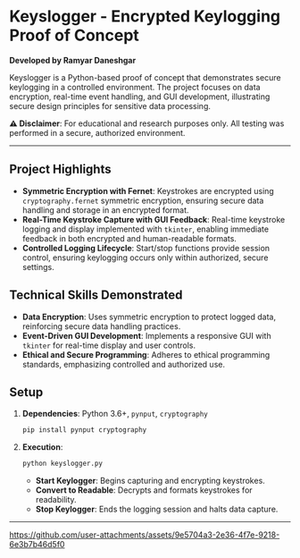 # Keyslogger - Encrypted Keylogging Proof of Concept  
**Developed by Ramyar Daneshgar**

Keyslogger is a Python-based proof of concept that demonstrates secure keylogging in a controlled environment. The project focuses on data encryption, real-time event handling, and GUI development, illustrating secure design principles for sensitive data processing.

**⚠️ Disclaimer**: For educational and research purposes only. All testing was performed in a secure, authorized environment.

---

## Project Highlights

- **Symmetric Encryption with Fernet**: Keystrokes are encrypted using `cryptography.fernet` symmetric encryption, ensuring secure data handling and storage in an encrypted format.
- **Real-Time Keystroke Capture with GUI Feedback**: Real-time keystroke logging and display implemented with `tkinter`, enabling immediate feedback in both encrypted and human-readable formats.
- **Controlled Logging Lifecycle**: Start/stop functions provide session control, ensuring keylogging occurs only within authorized, secure settings.

## Technical Skills Demonstrated

- **Data Encryption**: Uses symmetric encryption to protect logged data, reinforcing secure data handling practices.
- **Event-Driven GUI Development**: Implements a responsive GUI with `tkinter` for real-time display and user controls.
- **Ethical and Secure Programming**: Adheres to ethical programming standards, emphasizing controlled and authorized use.

## Setup

1. **Dependencies**: Python 3.6+, `pynput`, `cryptography`
   ```bash
   pip install pynput cryptography
   ```

2. **Execution**:
   ```bash
   python keyslogger.py
   ```

   - **Start Keylogger**: Begins capturing and encrypting keystrokes.
   - **Convert to Readable**: Decrypts and formats keystrokes for readability.
   - **Stop Keylogger**: Ends the logging session and halts data capture.

--- 



https://github.com/user-attachments/assets/9e5704a3-2e36-4f7e-9218-6e3b7b46d5f0






